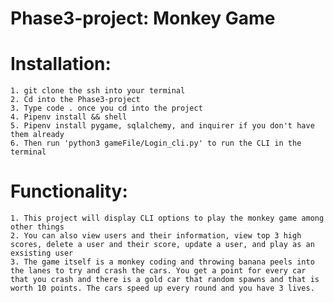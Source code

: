 # Phase3-project: Monkey Game

# Installation:
    1. git clone the ssh into your terminal
    2. Cd into the Phase3-project
    3. Type code . once you cd into the project
    4. Pipenv install && shell
    5. Pipenv install pygame, sqlalchemy, and inquirer if you don't have them already
    6. Then run 'python3 gameFile/Login_cli.py' to run the CLI in the terminal

# Functionality:
    1. This project will display CLI options to play the monkey game among other things
    2. You can also view users and their information, view top 3 high scores, delete a user and their score, update a user, and play as an exsisting user
    3. The game itself is a monkey coding and throwing banana peels into the lanes to try and crash the cars. You get a point for every car that you crash and there is a gold car that random spawns and that is worth 10 points. The cars speed up every round and you have 3 lives. 